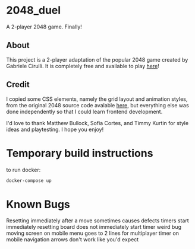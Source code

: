 # 2048_duel
A 2-player 2048 game. Finally!

## About
This project is a 2-player adaptation of the popular 2048 game created by Gabriele Cirulli. It is completely free and available to play [here](www.2048duel.com)!

## Credit
I copied some CSS elements, namely the grid layout and animation styles, from the original 2048 source code avalable [here](https://github.com/gabrielecirulli/2048), but everything else was done independently so that I could learn frontend development. 

I'd love to thank Matthew Bullock, Sofia Cortes, and Timmy Kurtin for style ideas and playtesting. I hope you enjoy!

# Temporary build instructions

to run docker:
```Bash
docker-compose up
```

# Known Bugs
Resetting immediately after a move sometimes causes defects
timers start immediately
resetting board does not immediately start timer
weird bug moving screen on mobile
menu goes to 2 lines for multiplayer timer on mobile
navigation arrows don't work like you'd expect
